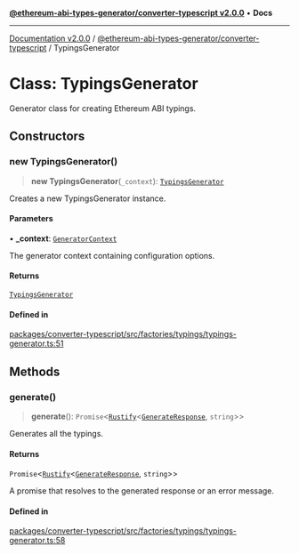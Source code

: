 [**@ethereum-abi-types-generator/converter-typescript v2.0.0**](../README.md) • **Docs**

***

[Documentation v2.0.0](../../../packages.md) / [@ethereum-abi-types-generator/converter-typescript](../README.md) / TypingsGenerator

# Class: TypingsGenerator

Generator class for creating Ethereum ABI typings.

## Constructors

### new TypingsGenerator()

> **new TypingsGenerator**(`_context`): [`TypingsGenerator`](TypingsGenerator.md)

Creates a new TypingsGenerator instance.

#### Parameters

• **\_context**: [`GeneratorContext`](../../types/type-aliases/GeneratorContext.md)

The generator context containing configuration options.

#### Returns

[`TypingsGenerator`](TypingsGenerator.md)

#### Defined in

[packages/converter-typescript/src/factories/typings/typings-generator.ts:51](https://github.com/niZmosis/ethereum-abi-types-generator/blob/8be0c174f1ad191b06c4413881733fc6912573c5/packages/converter-typescript/src/factories/typings/typings-generator.ts#L51)

## Methods

### generate()

> **generate**(): `Promise`\<[`Rustify`](../../types/type-aliases/Rustify.md)\<[`GenerateResponse`](../../types/type-aliases/GenerateResponse.md), `string`\>\>

Generates all the typings.

#### Returns

`Promise`\<[`Rustify`](../../types/type-aliases/Rustify.md)\<[`GenerateResponse`](../../types/type-aliases/GenerateResponse.md), `string`\>\>

A promise that resolves to the generated response or an error message.

#### Defined in

[packages/converter-typescript/src/factories/typings/typings-generator.ts:58](https://github.com/niZmosis/ethereum-abi-types-generator/blob/8be0c174f1ad191b06c4413881733fc6912573c5/packages/converter-typescript/src/factories/typings/typings-generator.ts#L58)
